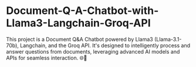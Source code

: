 # Document-Q-A-Chatbot-with-Llama3-Langchain-Groq-API
This project is a Document Q&amp;A Chatbot powered by Llama3 (Llama-3.1-70b), Langchain, and the Groq API. It's designed to intelligently process and answer questions from documents, leveraging advanced AI models and APIs for seamless interaction. 🌐🤖
